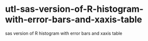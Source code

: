 # utl-sas-version-of-R-histogram-with-error-bars-and-xaxis-table
sas version of R histogram with error bars and xaxis table 
